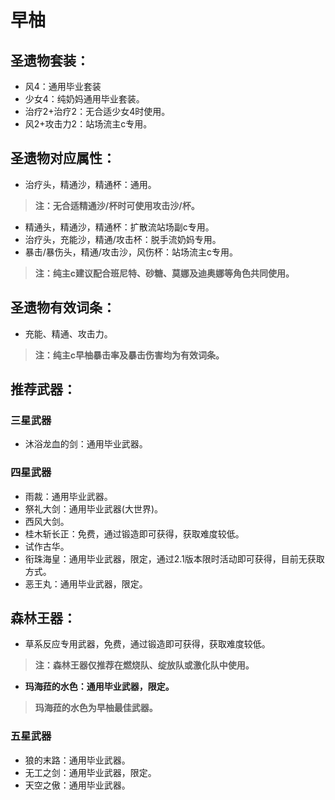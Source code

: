 
# 早柚

## 圣遗物套装：
- 风4：通用毕业套装
- 少女4：纯奶妈通用毕业套装。
- 治疗2+治疗2：无合适少女4时使用。
- 风2+攻击力2：站场流主c专用。

## 圣遗物对应属性：
- 治疗头，精通沙，精通杯：通用。

>**注：无合适精通沙/杯时可使用攻击沙/杯。**

- 精通头，精通沙，精通杯：扩散流站场副c专用。
- 治疗头，充能沙，精通/攻击杯：脱手流奶妈专用。
- 暴击/暴伤头，精通/攻击沙，风伤杯：站场流主c专用。

>**注：纯主c建议配合班尼特、砂糖、莫娜及迪奥娜等角色共同使用。**


## 圣遗物有效词条：
- 充能、精通、攻击力。

>**注：纯主c早柚暴击率及暴击伤害均为有效词条。**


## 推荐武器：
### 三星武器
- 沐浴龙血的剑：通用毕业武器。

### 四星武器
- 雨裁：通用毕业武器。
- 祭礼大剑：通用毕业武器(大世界)。
- 西风大剑。
- 桂木斩长正：免费，通过锻造即可获得，获取难度较低。
- 试作古华。
- 衔珠海皇：通用毕业武器，限定，通过2.1版本限时活动即可获得，目前无获取方式。
- 恶王丸：通用毕业武器，限定。
## 森林王器：
- 草系反应专用武器，免费，通过锻造即可获得，获取难度较低。

>**注：森林王器仅推荐在燃烧队、绽放队或激化队中使用。**

- **玛海菈的水色：通用毕业武器，限定。**

>**玛海菈的水色为早柚最佳武器。**


### 五星武器
- 狼的末路：通用毕业武器。
- 无工之剑：通用毕业武器，限定。
- 天空之傲：通用毕业武器。
